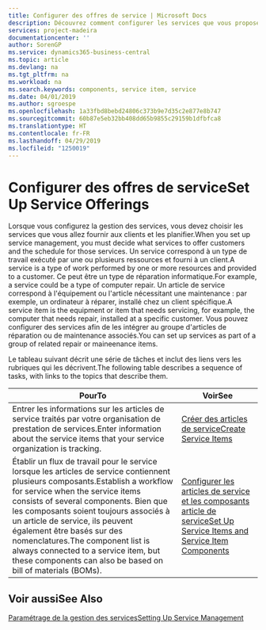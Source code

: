 ```yaml
---
title: Configurer des offres de service | Microsoft Docs
description: Découvrez comment configurer les services que vous proposez à vos clients.
services: project-madeira
documentationcenter: ''
author: SorenGP
ms.service: dynamics365-business-central
ms.topic: article
ms.devlang: na
ms.tgt_pltfrm: na
ms.workload: na
ms.search.keywords: components, service item, service
ms.date: 04/01/2019
ms.author: sgroespe
ms.openlocfilehash: 1a33fbd8bebd24806c373b9e7d35c2e877e8b747
ms.sourcegitcommit: 60b87e5eb32bb408dd65b9855c29159b1dfbfca8
ms.translationtype: HT
ms.contentlocale: fr-FR
ms.lasthandoff: 04/29/2019
ms.locfileid: "1250019"
---
```

# <a name="set-up-service-offerings"></a><span data-ttu-id="bd88e-103">Configurer des offres de service</span><span class="sxs-lookup"><span data-stu-id="bd88e-103">Set Up Service Offerings</span></span>
<span data-ttu-id="bd88e-104">Lorsque vous configurez la gestion des services, vous devez choisir les services que vous allez fournir aux clients et les planifier.</span><span class="sxs-lookup"><span data-stu-id="bd88e-104">When you set up service management, you must decide what services to offer customers and the schedule for those services.</span></span> <span data-ttu-id="bd88e-105">Un service correspond à un type de travail exécuté par une ou plusieurs ressources et fourni à un client.</span><span class="sxs-lookup"><span data-stu-id="bd88e-105">A service is a type of work performed by one or more resources and provided to a customer.</span></span> <span data-ttu-id="bd88e-106">Ce peut être un type de réparation informatique.</span><span class="sxs-lookup"><span data-stu-id="bd88e-106">For example, a service could be a type of computer repair.</span></span> <span data-ttu-id="bd88e-107">Un article de service correspond à l'équipement ou l'article nécessitant une maintenance : par exemple, un ordinateur à réparer, installé chez un client spécifique.</span><span class="sxs-lookup"><span data-stu-id="bd88e-107">A service item is the equipment or item that needs servicing, for example, the computer that needs repair, installed at a specific customer.</span></span> <span data-ttu-id="bd88e-108">Vous pouvez configurer des services afin de les intégrer au groupe d'articles de réparation ou de maintenance associés.</span><span class="sxs-lookup"><span data-stu-id="bd88e-108">You can set up services as part of a group of related repair or maineenance items.</span></span>  
  
<span data-ttu-id="bd88e-109">Le tableau suivant décrit une série de tâches et inclut des liens vers les rubriques qui les décrivent.</span><span class="sxs-lookup"><span data-stu-id="bd88e-109">The following table describes a sequence of tasks, with links to the topics that describe them.</span></span>  
  
|<span data-ttu-id="bd88e-110">**Pour**</span><span class="sxs-lookup"><span data-stu-id="bd88e-110">**To**</span></span>|<span data-ttu-id="bd88e-111">**Voir**</span><span class="sxs-lookup"><span data-stu-id="bd88e-111">**See**</span></span>|  
|------------|-------------|  
|<span data-ttu-id="bd88e-112">Entrer les informations sur les articles de service traités par votre organisation de prestation de services.</span><span class="sxs-lookup"><span data-stu-id="bd88e-112">Enter information about the service items that your service organization is tracking.</span></span>|[<span data-ttu-id="bd88e-113">Créer des articles de service</span><span class="sxs-lookup"><span data-stu-id="bd88e-113">Create Service Items</span></span>](service-how-to-create-service-items.md)|  
|<span data-ttu-id="bd88e-114">Établir un flux de travail pour le service lorsque les articles de service contiennent plusieurs composants.</span><span class="sxs-lookup"><span data-stu-id="bd88e-114">Establish a workflow for service when the service items consists of several components.</span></span> <span data-ttu-id="bd88e-115">Bien que les composants soient toujours associés à un article de service, ils peuvent également être basés sur des nomenclatures.</span><span class="sxs-lookup"><span data-stu-id="bd88e-115">The component list is always connected to a service item, but these components can also be based on bill of materials (BOMs).</span></span>|[<span data-ttu-id="bd88e-116">Configurer les articles de service et les composants article de service</span><span class="sxs-lookup"><span data-stu-id="bd88e-116">Set Up Service Items and Service Item Components</span></span>](service-how-setup-service-items.md)|  
  
## <a name="see-also"></a><span data-ttu-id="bd88e-117">Voir aussi</span><span class="sxs-lookup"><span data-stu-id="bd88e-117">See Also</span></span>  
[<span data-ttu-id="bd88e-118">Paramétrage de la gestion des services</span><span class="sxs-lookup"><span data-stu-id="bd88e-118">Setting Up Service Management</span></span>](service-setup-service.md)   